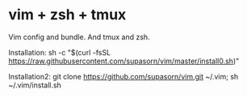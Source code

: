 vim + zsh + tmux
===

Vim config and bundle. And tmux and zsh.


Installation:
    sh -c "$(curl -fsSL https://raw.githubusercontent.com/supasorn/vim/master/install0.sh)"
    
Installation2:
    git clone https://github.com/supasorn/vim.git ~/.vim; sh ~/.vim/install.sh
